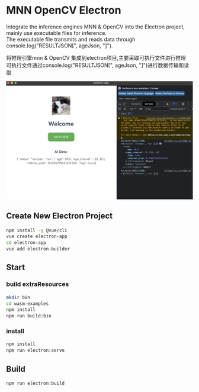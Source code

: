 # MNN OpenCV Electron
Integrate the inference engines MNN & OpenCV into the Electron project, mainly use executable files for inference.          
The executable file transmits and reads data through console.log("RESULTJSON[", ageJson, "]").          

将推理引擎mnn & OpenCV 集成到electron项目,主要采取可执行文件进行推理            
可执行文件通过console.log("RESULTJSON[", ageJson, "]")进行数据传输和读取        

![demo image](https://github.com/nibilin33/mnn-opencv-electron/raw/main/assets/demo.png)  

## Create New Electron Project

```sh
npm install -g @vue/cli
vue create electron-app
cd electron-app
vue add electron-builder
```

## Start
### build extraResources
```sh
mkdir bin
cd wasm-examples
npm install
npm run build:bin
```
### install
```sh
npm install
npm run electron:serve
```

## Build
```sh
npm run electron:build
```

